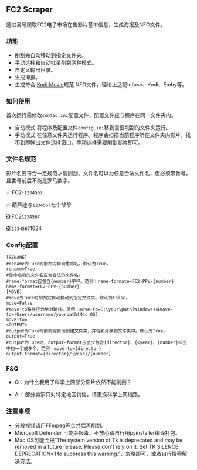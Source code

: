 ## FC2 Scraper
通过番号爬取FC2电子市场在售影片基本信息，生成海报及NFO文件。
### 功能
- 削刮完自动移动到指定文件夹。
- 手动选择和自动批量削刮两种模式。
- 自定义输出目录。
- 生成海报。
- 生成符合 [Kodi Movie](https://kodi.wiki/view/NFO_files/Movies#nfo_Tags)规范 NFO文件，理论上适配Infuse、Kodi、Emby等。
### 如何使用
首次运行需修改`config.ini`配置文件，配置文件应与程序在同一文件夹内。
- 自动模式
将程序及配置文件`config.ini`移到需要削刮的文件夹运行。
- 手动模式
在任意文件夹运行程序。程序会扫描当前程序所在文件夹内影片，找不到即弹出文件选择窗口，手动选择需要削刮影片即可。
### 文件名规范
影片名要符合一定规范才能削刮。文件名可以为任意合法文件名，但必须带番号，且番号前后不能是罗马数字。

✅ FC2-`1234567`

✅ 葫芦娃与`1234567`七个爷爷

❎ FC2`1234567`

❎ `1234567`1024
### Config配置
```
[RENAME]
#rename为Ture时削刮完自动重命名。默认为True。
rename=True
#重命名后的文件名应为合法的文件名。
#name-format应包含{number}字样。范例：name-formate=FC2-PPV-{number}
name-format=FC2-PPV-{number}
[MOVE]
#move为Ture时削刮完自动移动到指定文件夹。默认为False。
move=False
#move-to路径应为绝对路径。范例：move-to=C:\your\path(Windows)或move-to=/Users/username/yourpath(Mac OS)
move-to=
<OUTPUT>
#output为Ture时削刮完自动创建文件夹，并将影片移到文件夹中。默认为True。
output=True
#output为Ture时，output-format应至少包含{director}、{<year}、{number}标签中的一个或多个。范例：move-to={director}
output-format={director}/{year}/{number}
```
### F&Q

- Q：为什么我用了科学上网部分影片依然不能削刮？

- A： 部分卖家只对特定地区销售，请更换科学上网线路。
### 注意事项
- 分段视频请用FFmpeg等合并后再削刮。
- Microsoft Defender 可能会报毒，不放心请自行用pyinstaller编译打包。
- Mac OS可能会报“The system version of Tk is deprecated and may be removed in a future release. Please don't rely on it. Set TK SILENCE DEPRECATION=1 to suppress this warning.”，忽略即可，或者自行搜索解决方法。
